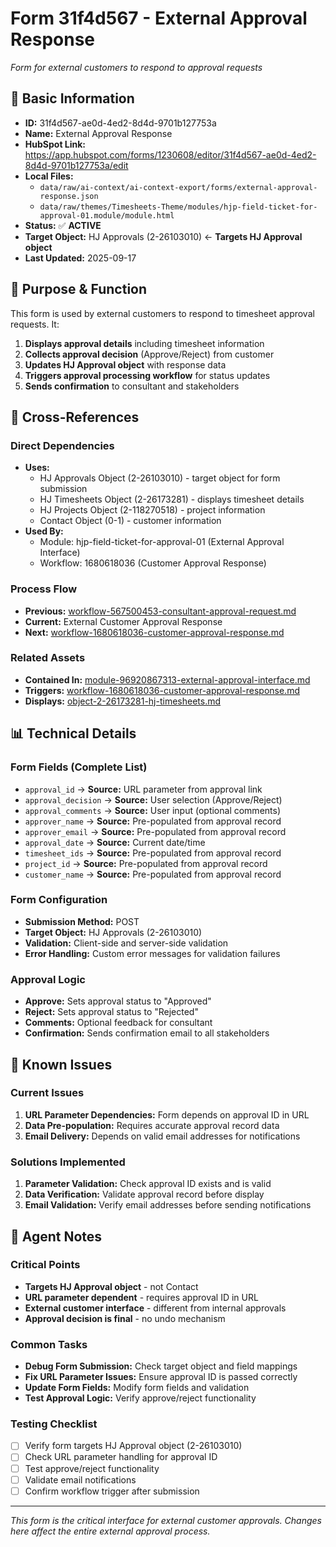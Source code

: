 # Form 31f4d567 - External Approval Response

*Form for external customers to respond to approval requests*

## 🎯 **Basic Information**

- **ID:** 31f4d567-ae0d-4ed2-8d4d-9701b127753a
- **Name:** External Approval Response
- **HubSpot Link:** https://app.hubspot.com/forms/1230608/editor/31f4d567-ae0d-4ed2-8d4d-9701b127753a/edit
- **Local Files:** 
  - `data/raw/ai-context/ai-context-export/forms/external-approval-response.json`
  - `data/raw/themes/Timesheets-Theme/modules/hjp-field-ticket-for-approval-01.module/module.html`
- **Status:** ✅ **ACTIVE**
- **Target Object:** HJ Approvals (2-26103010) ← **Targets HJ Approval object**
- **Last Updated:** 2025-09-17

## 🎯 **Purpose & Function**

This form is used by external customers to respond to timesheet approval requests. It:
1. **Displays approval details** including timesheet information
2. **Collects approval decision** (Approve/Reject) from customer
3. **Updates HJ Approval object** with response data
4. **Triggers approval processing workflow** for status updates
5. **Sends confirmation** to consultant and stakeholders

## 🔗 **Cross-References**

### **Direct Dependencies**
- **Uses:** 
  - HJ Approvals Object (2-26103010) - target object for form submission
  - HJ Timesheets Object (2-26173281) - displays timesheet details
  - HJ Projects Object (2-118270518) - project information
  - Contact Object (0-1) - customer information
- **Used By:** 
  - Module: hjp-field-ticket-for-approval-01 (External Approval Interface)
  - Workflow: 1680618036 (Customer Approval Response)

### **Process Flow**
- **Previous:** [workflow-567500453-consultant-approval-request.md](../workflows/workflow-567500453-consultant-approval-request.md)
- **Current:** External Customer Approval Response
- **Next:** [workflow-1680618036-customer-approval-response.md](../workflows/workflow-1680618036-customer-approval-response.md)

### **Related Assets**
- **Contained In:** [module-96920867313-external-approval-interface.md](../modules/module-96920867313-external-approval-interface.md)
- **Triggers:** [workflow-1680618036-customer-approval-response.md](../workflows/workflow-1680618036-customer-approval-response.md)
- **Displays:** [object-2-26173281-hj-timesheets.md](../objects/object-2-26173281-hj-timesheets.md)

## 📊 **Technical Details**

### **Form Fields (Complete List)**
- `approval_id` → **Source:** URL parameter from approval link
- `approval_decision` → **Source:** User selection (Approve/Reject)
- `approval_comments` → **Source:** User input (optional comments)
- `approver_name` → **Source:** Pre-populated from approval record
- `approver_email` → **Source:** Pre-populated from approval record
- `approval_date` → **Source:** Current date/time
- `timesheet_ids` → **Source:** Pre-populated from approval record
- `project_id` → **Source:** Pre-populated from approval record
- `customer_name` → **Source:** Pre-populated from approval record

### **Form Configuration**
- **Submission Method:** POST
- **Target Object:** HJ Approvals (2-26103010)
- **Validation:** Client-side and server-side validation
- **Error Handling:** Custom error messages for validation failures

### **Approval Logic**
- **Approve:** Sets approval status to "Approved"
- **Reject:** Sets approval status to "Rejected"
- **Comments:** Optional feedback for consultant
- **Confirmation:** Sends confirmation email to all stakeholders

## 🚨 **Known Issues**

### **Current Issues**
1. **URL Parameter Dependencies:** Form depends on approval ID in URL
2. **Data Pre-population:** Requires accurate approval record data
3. **Email Delivery:** Depends on valid email addresses for notifications

### **Solutions Implemented**
1. **Parameter Validation:** Check approval ID exists and is valid
2. **Data Verification:** Validate approval record before display
3. **Email Validation:** Verify email addresses before sending notifications

## 🤖 **Agent Notes**

### **Critical Points**
- **Targets HJ Approval object** - not Contact
- **URL parameter dependent** - requires approval ID in URL
- **External customer interface** - different from internal approvals
- **Approval decision is final** - no undo mechanism

### **Common Tasks**
- **Debug Form Submission:** Check target object and field mappings
- **Fix URL Parameter Issues:** Ensure approval ID is passed correctly
- **Update Form Fields:** Modify form fields and validation
- **Test Approval Logic:** Verify approve/reject functionality

### **Testing Checklist**
- [ ] Verify form targets HJ Approval object (2-26103010)
- [ ] Check URL parameter handling for approval ID
- [ ] Test approve/reject functionality
- [ ] Validate email notifications
- [ ] Confirm workflow trigger after submission

---

*This form is the critical interface for external customer approvals. Changes here affect the entire external approval process.*
